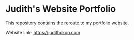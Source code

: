# Judith's Website Portfolio

This repository contains the reroute to my portfolio website.

Website link- https://judithokon.com
